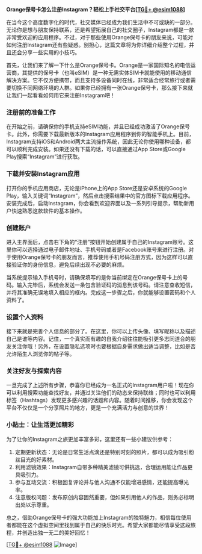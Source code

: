 **Orange保号卡怎么注册Instagram？轻松上手社交平台[[TG💪+ @esim1088](https://t.me/s/esim1088)]**

在当今这个高度数字化的时代，社交媒体已经成为我们生活中不可或缺的一部分。无论你是想与朋友保持联系，还是希望拓展自己的社交圈子，Instagram都是一款非常受欢迎的应用程序。不过，对于那些使用Orange保号卡的朋友来说，可能对如何注册Instagram还有些疑惑。别担心，这篇文章将为你详细介绍整个过程，并且还会分享一些实用的小技巧。

首先，让我们来了解一下什么是Orange保号卡。Orange是一家国际知名的电信运营商，其提供的保号卡（也叫eSIM）是一种无需实体SIM卡就能使用的移动通信解决方案。它不仅方便携带，而且支持多设备同时在线，非常适合经常旅行或者需要切换不同网络环境的人群。如果你已经拥有一张Orange保号卡，那么接下来就让我们一起看看如何用它来注册Instagram吧！

### 注册前的准备工作

在开始之前，请确保你的手机支持eSIM功能，并且已经成功激活了Orange保号卡。此外，你需要下载最新版本的Instagram应用程序到你的智能手机上。目前，Instagram支持iOS和Android两大主流操作系统，因此无论你使用哪种设备，都可以顺利完成安装。如果还没有下载的话，可以直接通过App Store或Google Play搜索“Instagram”进行获取。

### 下载并安装Instagram应用

打开你的手机应用商店，无论是iPhone上的App Store还是安卓系统的Google Play，输入关键词“Instagram”，然后点击搜索结果中的官方图标下载应用程序。安装完成后，启动Instagram，你会看到欢迎界面以及一系列引导提示，帮助新用户快速熟悉这款软件的基本操作。

### 创建账户

进入主界面后，点击右下角的“注册”按钮开始创建属于自己的Instagram账号。这里你可以选择通过电子邮件地址、手机号码或者是Facebook账号来进行注册。对于使用Orange保号卡的朋友而言，推荐使用手机号码注册方式，因为这样可以直接验证你的身份信息，避免后续出现不必要的麻烦。

当系统提示输入手机号时，请确保填写的是你当前绑定在Orange保号卡上的号码。输入完毕后，系统会发送一条包含验证码的消息到该号码。请注意查收短信，并将其准确无误地填入相应的框内。完成这一步骤之后，你就能够设置密码和个人资料了。

### 设置个人资料

接下来就是完善个人信息的部分了。在这里，你可以上传头像、填写昵称以及描述自己是谁等内容。记住，一个真实而有趣的自我介绍往往能吸引更多志同道合的朋友关注你哦！另外，在设置隐私选项时也要根据自身需求做出适当调整，比如是否允许陌生人浏览你的帖子等。

### 关注好友与探索内容

一旦完成了上述所有步骤，恭喜你已经成为一名正式的Instagram用户啦！现在你可以利用搜索功能查找好友，并通过关注他们的动态来保持联络；同时也可以利用标签（Hashtags）发现更多感兴趣的话题和内容。随着时间推移，你会发现这个平台不仅仅是一个分享照片的地方，更是一个充满活力与创意的世界！

### 小贴士：让生活更加精彩

为了让你的Instagram之旅更加丰富多彩，这里还有一些小建议供参考：
1. 定期更新状态：无论是日常生活点滴还是特别时刻的照片，都可以成为吸引粉丝目光的好素材。
2. 利用滤镜效果：Instagram自带多种精美滤镜可供挑选，合理运用能让作品更具吸引力。
3. 参与互动交流：积极回复评论并与他人沟通不仅能增进感情，还能提高曝光率。
4. 注意版权问题：发布原创内容固然重要，但如果引用他人的作品，则务必标明出处以示尊重。

总之，借助Orange保号卡的强大功能加上Instagram的独特魅力，相信每位使用者都能在这个虚拟空间里找到属于自己的快乐时光。希望大家都能尽情享受这段旅程，并创造出独一无二的美好回忆！

[[TG💪+ @esim1088](https://t.me/s/esim1088) ![Image](https://i.postimg.cc/4NQfJmqS/Snipaste-2025-05-13-00-14-12.png)]